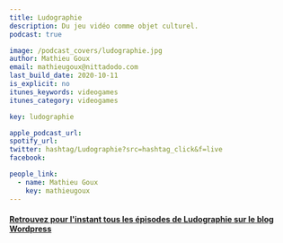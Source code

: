 ```yaml
---
title: Ludographie
description: Du jeu vidéo comme objet culturel.
podcast: true

image: /podcast_covers/ludographie.jpg
author: Mathieu Goux
email: mathieugoux@nittadodo.com
last_build_date: 2020-10-11
is_explicit: no
itunes_keywords: videogames
itunes_category: videogames

key: ludographie

apple_podcast_url: 
spotify_url: 
twitter: hashtag/Ludographie?src=hashtag_click&f=live
facebook:

people_link: 
  - name: Mathieu Goux
    key: mathieugoux
---
```


<Podcast/>

#### [Retrouvez pour l'instant tous les épisodes de Ludographie sur le blog Wordpress](https://ludographiepodcast.wordpress.com)